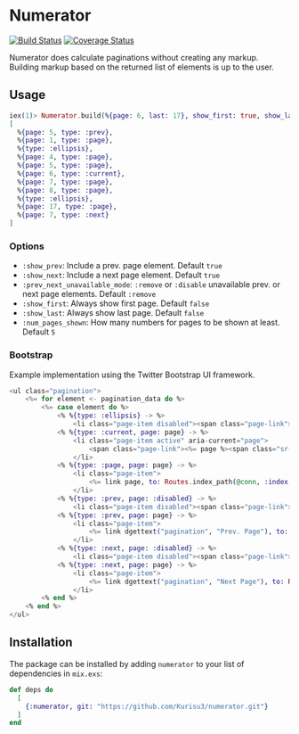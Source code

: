 # Numerator
[![Build Status](https://travis-ci.org/madeitGmbH/numerator.svg?branch=master)](https://travis-ci.org/madeitGmbH/numerator)
[![Coverage Status](https://coveralls.io/repos/github/madeitGmbH/numerator/badge.svg?branch=master)](https://coveralls.io/github/madeitGmbH/numerator?branch=master)

Numerator does calculate paginations without creating any markup. Building markup based on the returned list of elements is up to the user.

## Usage

```elixir
iex(1)> Numerator.build(%{page: 6, last: 17}, show_first: true, show_last: true)
[
  %{page: 5, type: :prev},
  %{page: 1, type: :page},
  %{type: :ellipsis},
  %{page: 4, type: :page},
  %{page: 5, type: :page},
  %{page: 6, type: :current},
  %{page: 7, type: :page},
  %{page: 8, type: :page},
  %{type: :ellipsis},
  %{page: 17, type: :page},
  %{page: 7, type: :next}
]
```

### Options

* `:show_prev`: Include a prev. page element. Default `true`
* `:show_next`: Include a next page element. Default `true`
* `:prev_next_unavailable_mode`: `:remove` or `:disable` unavailable prev. or next page elements. Default `:remove`
* `:show_first`: Always show first page. Default `false`
* `:show_last`: Always show last page. Default `false`
* `:num_pages_shown`: How many numbers for pages to be shown at least. Default `5`

### Bootstrap

Example implementation using the Twitter Bootstrap UI framework.

```eex
<ul class="pagination">
	<%= for element <- pagination_data do %>
		<%= case element do %>
			<% %{type: :ellipsis} -> %>
				<li class="page-item disabled"><span class="page-link">…</span></li>
			<% %{type: :current, page: page} -> %>
				<li class="page-item active" aria-current="page">
					<span class="page-link"><%= page %><span class="sr-only">(current)</span></span>
				</li>
			<% %{type: :page, page: page} -> %>
				<li class="page-item">
					<%= link page, to: Routes.index_path(@conn, :index, %{page: page}) %>
				</li>
			<% %{type: :prev, page: :disabled} -> %>
				<li class="page-item disabled"><span class="page-link"><%= dgettext("pagination", "Prev. Page") %></span></li>
			<% %{type: :prev, page: page} -> %>
				<li class="page-item">
					<%= link dgettext("pagination", "Prev. Page"), to: Routes.index_path(@conn, :index, %{page: page}) %>
				</li>
			<% %{type: :next, page: :disabled} -> %>
				<li class="page-item disabled"><span class="page-link"><%= dgettext("pagination", "Next Page") %></span></li>
			<% %{type: :next, page: page} -> %>
				<li class="page-item">
					<%= link dgettext("pagination", "Next Page"), to: Routes.index_path(@conn, :index, %{page: page}) %>
				</li>
		<% end %>
	<% end %>
</ul>
```

## Installation

The package can be installed by adding `numerator` to your list of dependencies in `mix.exs`:

```elixir
def deps do
  [
    {:numerator, git: "https://github.com/Kurisu3/numerator.git"}
  ]
end
```



